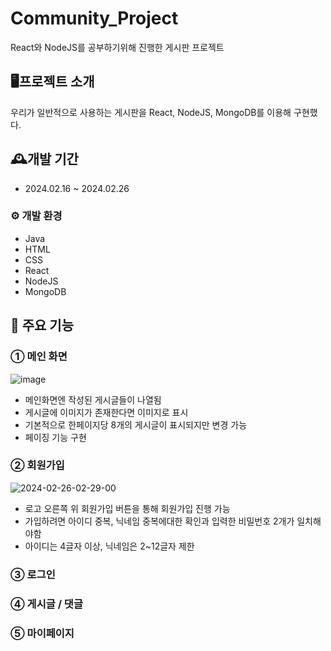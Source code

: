 # Community_Project
React와 NodeJS를 공부하기위해 진행한 게시판 프로젝트


## 🖥프로젝트 소개
우리가 일반적으로 사용하는 게시판을 React, NodeJS, MongoDB를 이용해 구현했다.


## 🕰개발 기간
- 2024.02.16 ~ 2024.02.26


### ⚙ 개발 환경
- Java
- HTML
- CSS
- React
- NodeJS
- MongoDB

## 📌 주요 기능
### ① 메인 화면
![image](https://github.com/yofp1937/Community_Project/assets/112924147/a05e3481-3196-42db-badc-b87038b2dedc)
 - 메인화면엔 작성된 게시글들이 나열됨
 - 게시글에 이미지가 존재한다면 이미지로 표시
 - 기본적으로 한페이지당 8개의 게시글이 표시되지만 변경 가능
 - 페이징 기능 구현


### ② 회원가입
![2024-02-26-02-29-00](https://github.com/yofp1937/Community_Project/assets/112924147/e326ac8c-e745-4340-92ca-7f974e324c48)
 - 로고 오른쪽 위 회원가입 버튼을 통해 회원가입 진행 가능
 - 가입하려면 아이디 중복, 닉네임 중복에대한 확인과 입력한 비밀번호 2개가 일치해야함
 - 아이디는 4글자 이상, 닉네임은 2~12글자 제한

### ③ 로그인

### ④ 게시글 / 댓글

### ⑤ 마이페이지
